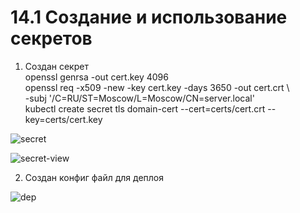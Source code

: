 # 14.1 Создание и использование секретов   
1. Создан секрет   
openssl genrsa -out cert.key 4096   
openssl req -x509 -new -key cert.key -days 3650 -out cert.crt \   
-subj '/C=RU/ST=Moscow/L=Moscow/CN=server.local'   
kubectl create secret tls domain-cert --cert=certs/cert.crt --key=certs/cert.key   

![secret](https://user-images.githubusercontent.com/78191008/143670650-7a58e85e-dfb5-4f80-953f-369946db9b2d.png)

![secret-view](https://user-images.githubusercontent.com/78191008/143670674-5df589a3-c954-4898-b9b4-cb5ab4d570a5.png)

2. Создан конфиг файл для деплоя 

![dep](https://user-images.githubusercontent.com/78191008/143670725-31de4677-8ba5-43b9-add9-7a425eefaac4.png)
